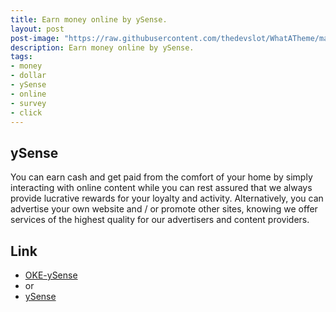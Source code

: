```yaml
---
title: Earn money online by ySense.
layout: post
post-image: "https://raw.githubusercontent.com/thedevslot/WhatATheme/master/assets/images/What%20is%20Jekyll%20and%20How%20to%20use%20it.png?token=AHMQUELVG36IDSA4SZEZ5P26Z64IW"
description: Earn money online by ySense.
tags:
- money
- dollar
- ySense
- online
- survey
- click
---
```


## ySense
You can earn cash and get paid from the comfort of your home by simply interacting with online content while you can rest assured that we always provide lucrative rewards for your loyalty and activity. Alternatively, you can advertise your own website and / or promote other sites, knowing we offer services of the highest quality for our advertisers and content providers.

## Link

- [OKE-ySense](https://oke.io/xLAoGfr)
- or
- [ySense](https://www.ysense.com/?rb=119483315)


 
